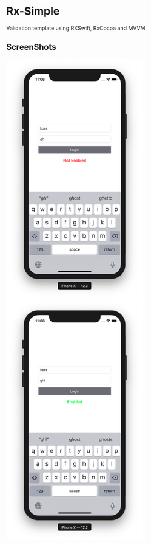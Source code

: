 # Rx-Simple
Validation template using RXSwift, RxCocoa and MVVM

## ScreenShots
<img src="https://github.com/Constantine1995/Rx-Simple/blob/master/MediaGitHub/NotValidation.png" alt="drawing" width="360" hight="640"/>
<img src="https://github.com/Constantine1995/Rx-Simple/blob/master/MediaGitHub/Validation.png" alt="drawing" width="360" hight="640"/>
